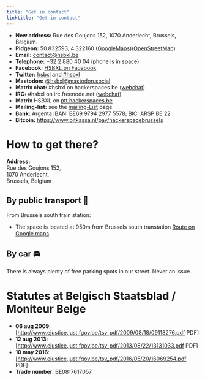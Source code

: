 ```yaml
---
title: "Get in contact"
linktitle: "Get in contact"
---
```



- **New address:** Rue des Goujons 152, 1070 Anderlecht, Brussels, Belgium.
- **Pidgeon:** 50.832593, 4.322160
    ([GoogleMaps](https://goo.gl/maps/NwCELYFNmXp))([OpenStreetMap](https://osm.org/go/0EoSTZ3_O))
- **Email:** contact@hsbxl.be
- **Telephone:** +32 2 880 40 04 (phone is in space)
- **Facebook:** [HSBXL on Facebook](https://www.facebook.com/groups/hsbxl/)
- **Twitter:** [hsbxl](http://twitter.com/hsbxl) and [\#hsbxl](https://twitter.com/search?q=%23hsbxl)
- **Mastodon:** [@hsbxl@mastodon.social](https://mastodon.social/@hsbxl)
- **Matrix chat:** \#hsbxl on hackerspaces.be ([webchat](https://ptt.hackerspaces.be/#/room/#hsbxl:hackerspaces.be))
- **IRC:** \#hsbxl on irc.freenode.net ([webchat](https://ptt.hackerspaces.be/#/room/#hsbxl:hackerspaces.be))
- **Matrix** HSBXL on [ptt.hackerspaces.be](https://ptt.hackerspaces.be/#/room/#hsbxl:hackerspaces.be)
- **Mailing-list:** see the [ mailing-List](mailing-list "wikilink") page
- **Bank:** Argenta IBAN: BE69 9794 2977 5578; BIC: ARSP BE 22
- **Bitcoin:** <https://www.bitkassa.nl/pay/hackerspacebrussels>

# How to get there?

**Address:**  
Rue des Goujons 152,  
1070 Anderlecht,  
Brussels, Belgium

## By public transport 🚆

From Brussels south train station:

  - The space is located at 950m from Brussels south transtation [Route on Google maps](https://goo.gl/maps/MzAzVSRpjB72)

## By car 🚘

There is always plenty of free parking spots in our street. Never an issue.


# Statutes at Belgisch Staatsblad / Moniteur Belge
- **06 aug 2009**: [http://www.ejustice.just.fgov.be/tsv_pdf/2009/08/18/09118276.pdf PDF]
- **12 aug 2013**: [http://www.ejustice.just.fgov.be/tsv_pdf/2013/08/22/13131033.pdf PDF]
- **10 may 2016**: [http://www.ejustice.just.fgov.be/tsv_pdf/2016/05/20/16069254.pdf PDF]
- **Trade number**: BE0817617057
